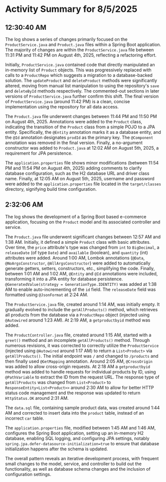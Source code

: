 # Activity Summary for 8/5/2025

## 12:30:40 AM
The log shows a series of changes primarily focused on the `ProductService.java` and `Product.java` files within a Spring Boot application.  The majority of changes are within the `ProductService.java` file between 11:31 PM and 11:42 PM on August 4th, 2025, reflecting a refactoring effort.

Initially, `ProductService.java` contained code that directly manipulated an in-memory list of `Product` objects.  This was progressively replaced with calls to a `ProductRepo` which suggests a migration to a database-backed solution.  The `updateProduct` and `deleteProduct` methods were significantly altered, moving from manual list manipulation to using the repository's `save` and `deleteById` methods respectively.  The commented-out sections in later versions of `ProductService.java` further confirm this shift.  The final version of `ProductService.java` (around 11:42 PM) is a clean, concise implementation using the repository for all data access.


The `Product.java` file underwent changes between 11:44 PM and 11:50 PM on August 4th, 2025.  Annotations were added to the `Product` class,  indicating the transition of the `Product` class from a simple POJO to a JPA entity.  Specifically, the `@Entity` annotation marks it as a database entity, and the `@Id` annotation designates `prodId` as the primary key. The `@Component` annotation was removed in the final version.  Finally, a no-argument constructor was added to `Product.java` at 12:02 AM on August 5th, 2025, a requirement for JPA persistence.


The `application.properties` file shows minor modifications (between 11:54 PM and 11:54 PM on August 4th, 2025) adding comments to clarify database configuration, such as the H2 database URL and driver class name. Finally, at 12:05 AM on August 5th, 2025, username and password were added to the `application.properties` file located in the `target/classes` directory, signifying build time configuration.


## 2:32:06 AM
The log shows the development of a Spring Boot based e-commerce application, focusing on the `Product` model and its associated controller and service.

The `Product.java` file underwent significant changes between 12:57 AM and 1:38 AM. Initially, it defined a simple `Product` class with basic attributes.  Over time,  the `price` attribute's type was changed from `int` to `BigDecimal`, a `releaseDate` (of type `Date`) and `available` (boolean), and `quantity` (int) attributes were added.  Around 1:00 AM, Lombok annotations (`@Data`, `@NoArgsConstructor`, `@AllArgsConstructor`) were added to automatically generate getters, setters, constructors, etc., simplifying the code.  Finally, between 1:01 AM and 1:02 AM,  `@Entity` and `@Id` annotations were included, transforming it into a JPA entity for database persistence.  `@GeneratedValue(strategy = GenerationType.IDENTITY)` was added at 1:38 AM to enable auto-incrementing of the `id` field.  The `releaseDate` field was formatted using `@JsonFormat` at 2:24 AM.

The `ProductService.java` file, created around 1:14 AM, was initially empty.  It gradually evolved to include the `getAllProducts()` method, which retrieves all products from the database via a `ProductRepo` object (injected using `@Autowired` around 1:23 AM). At 2:19 AM, a `getproductbyid` method was added.

The `ProductController.java` file, created around 1:15 AM, started with a `greet()` method and an incomplete `getAllProducts()` method.  Through numerous revisions,  it was corrected to correctly utilize the `ProductService` (injected using `@Autowired` around 1:17 AM) to return a `List<Product>` via `getAllProducts()`.  The initial endpoint was `/` and changed to `/products` and then finally used `@GetMapping` annotation.  Around 2:05 AM, `@CrossOrigin` was added to allow cross-origin requests. At 2:18 AM a `getproductbyid` method  was added to handle requests for individual products by ID, using `@PathVariable` to extract the ID from the request URL.  The response type of `getAllProducts` was changed from `List<Product>` to `ResponseEntity<List<Product>>` around 2:30 AM to allow for better HTTP status code management and the response was updated to return `HttpStatus.OK` around 2:31 AM.

The `data.sql` file, containing sample product data, was created around 1:44 AM and corrected to insert data into the `product` table, instead of an incorrect `car` table.

The `application.properties` file, modified between 1:45 AM and 1:46 AM, configures the Spring Boot application, setting up an in-memory H2 database, enabling SQL logging, and configuring JPA settings, notably `spring.jpa.defer-datasource-initialization=true` to ensure that database initialization happens after the schema is updated.


The overall pattern reveals an iterative development process, with frequent small changes to the model, service, and controller to build out the functionality, as well as database schema changes and the inclusion of configuration settings.
